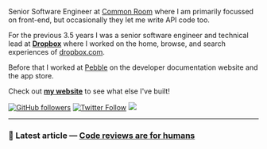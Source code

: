 Senior Software Engineer at [Common Room](https://commonroom.io) where I am primarily focussed on front-end, but occasionally they let me write API code too.

For the previous 3.5 years I was a senior software engineer and technical lead at **[Dropbox](https://dropbox.com)** where I worked on the home, browse, and search experiences of [dropbox.com](https://dropbox.com/h).

Before that I worked at [Pebble](https://en.wikipedia.org/wiki/Pebble_(watch)) on the developer documentation website and the app store.

Check out **[my website](https://matthewtole.com)** to see what else I've built!

[![GitHub followers](https://img.shields.io/github/followers/matthewtole?style=for-the-badge)](https://github.com/matthewtole) [![Twitter Follow](https://img.shields.io/twitter/follow/matthewtole?style=for-the-badge)](https://twitter.com/matthewtole) <a rel="me" href="https://hachyderm.io/@matthewtole"><img src="https://img.shields.io/mastodon/follow/109309299109549831?domain=https%3A%2F%2Fhachyderm.io&label=Mastodon&style=for-the-badge" /></a>

---

### 📘 Latest article &mdash; **[Code reviews are for humans](https://matthewtole.com/articles/code-reviews-are-for-humans/)**
